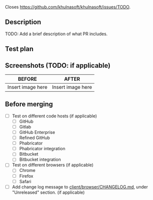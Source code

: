 
Closes https://github.com/khulnasoft/khulnasoft/issues/TODO.

## Description

TODO: Add a brief description of what PR includes.

## Test plan

<!--
  As part of SOC2/GN-104 and SOC2/GN-105 requirements, all pull requests are REQUIRED to
  provide a "test plan". A test plan is a loose explanation of what you have done or
  implemented to test this, as outlined in our Testing principles and guidelines:
  https://docs.sourcegraph.com/dev/background-information/testing_principles
  Write your test plan here after the "## Test plan" header.
-->

## Screenshots (TODO: if applicable)
| BEFORE             | AFTER             |
:-------------------------:|:-------------------------:
Insert image here | Insert image here  

## Before merging

- [ ] Test on different code hosts (if applicable)
    - [ ] GitHub
    - [ ] Gitlab
    - [ ] GitHub Enterprise
    - [ ] Refined GitHub
    - [ ] Phabricator
    - [ ] Phabricator integration
    - [ ] Bitbucket
    - [ ] Bitbucket integration

- [ ] Test on different browsers (if applicable)
    - [ ] Chrome
    - [ ] Firefox
    - [ ] Safari
- [ ] Add change log message to [client/browser/CHANGELOG.md](./client/browser/CHANGELOG.md), under "Unreleased" section. (if applicable)
